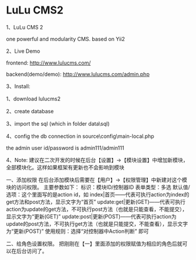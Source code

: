 # LuLu CMS2
1、LuLu CMS 2

one powerful and modularity CMS. based on Yii2



2、Live Demo

frontend: http://www.lulucms.com/

backend(demo/demo): http://www.lulucms.com/admin.php



3、Install:

1、download lulucms2

2、create database

3、import the sql (which in folder data\sql)

4、config the db connection in source\config\main-local.php

the admin user id/password is admin111/admin111


4、Note:
建议在二次开发的时候在后台【设置】->【模块设置】中增加新模块，全部模块化。这样如果框架有更新也不会影响到模块

一、添加权限
在后台添加模块后需要在【用户】->【权限管理】中新建对这个模块的访问权限。
主要参数如下：
标识：模块ID/控制器ID
表单类型：多选
默认值/选项：这个里面写的是action id，如
index|首页——代表可执行action为index的get方法和post方法，显示文字为“首页”
update:get|更新(GET)——代表可执行action为update的get方法，不可执行post方法（也就是只能查看，不能提交），显示文字为“更新(GET)”
update:post|更新(POST)——代表可执行action为update的post方法，不可执行get方法（也就是只能提交，不能查看），显示文字为“更新(POST)”
使用规则：选择“对控制器中Action判断” 即可

二、给角色设置权限。
把刚刚在【一】里面添加的权限赋值为相应的角色后就可以在后台访问了。



